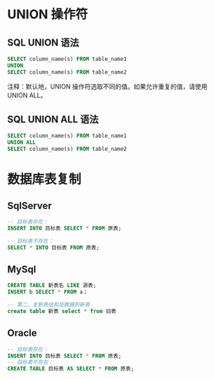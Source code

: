 # UNION 操作符

## SQL UNION 语法

```sql
SELECT column_name(s) FROM table_name1
UNION
SELECT column_name(s) FROM table_name2
```

注释：默认地，UNION 操作符选取不同的值。如果允许重复的值，请使用 UNION ALL。

## SQL UNION ALL 语法

```sql
SELECT column_name(s) FROM table_name1
UNION ALL
SELECT column_name(s) FROM table_name2
```

# 数据库表复制

## SqlServer

```sql
-- 目标表存在： 
INSERT INTO 目标表 SELECT * FROM 原表;

-- 目标表不存在：
SELECT * INTO 目标表 FROM 原表;

```

## MySql

```sql
CREATE TABLE 新表名 LIKE 源表;
INSERT b SELECT * FROM a；

-- 第二、复制表结构及数据到新表
create table 新表 select * from 旧表 
```

## Oracle

```sql
-- 目标表存在：
INSERT INTO 目标表 SELECT * FROM 原表;
-- 目标表不存在：
CREATE TABLE 目标表 AS SELECT * FROM 原表;
```

